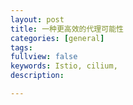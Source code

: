 ```yaml
---
layout: post
title: 一种更高效的代理可能性
categories: [general]
tags:
fullview: false
keywords: Istio, cilium,
description:

---
```

